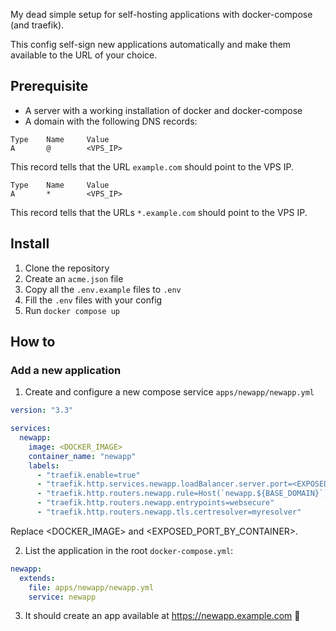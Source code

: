 My dead simple setup for self-hosting applications with docker-compose (and traefik).

This config self-sign new applications automatically and make them available to the URL of your choice.

## Prerequisite

- A server with a working installation of docker and docker-compose
- A domain with the following DNS records:
```
Type    Name     Value
A       @        <VPS_IP>
```
This record tells that the URL `example.com` should point to the VPS IP.
```
Type    Name     Value
A       *        <VPS_IP>
```
This record tells that the URLs `*.example.com` should point to the VPS IP.

## Install

1. Clone the repository
2. Create an `acme.json` file
3. Copy all the `.env.example` files to `.env`
4. Fill the `.env` files with your config
5. Run `docker compose up`


## How to

### Add a new application

1. Create and configure a new compose service `apps/newapp/newapp.yml`

```yml
version: "3.3"

services:
  newapp:
    image: <DOCKER_IMAGE>
    container_name: "newapp"
    labels:
      - "traefik.enable=true"
      - "traefik.http.services.newapp.loadBalancer.server.port=<EXPOSED_PORT_BY_CONTAINER>"
      - "traefik.http.routers.newapp.rule=Host(`newapp.${BASE_DOMAIN}`)"
      - "traefik.http.routers.newapp.entrypoints=websecure"
      - "traefik.http.routers.newapp.tls.certresolver=myresolver"
```

Replace <DOCKER_IMAGE> and <EXPOSED_PORT_BY_CONTAINER>.

2. List the application in the root `docker-compose.yml`:

```yml
newapp:
  extends:
    file: apps/newapp/newapp.yml
    service: newapp
```

3. It should create an app available at https://newapp.example.com 🚀